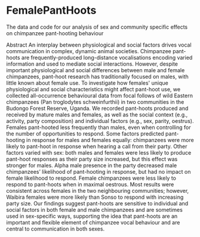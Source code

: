 # FemalePantHoots
The data and code for our analysis of sex and community specific effects on chimpanzee pant-hooting behaviour

Abstract
An interplay between physiological and social factors drives vocal communication in complex, dynamic animal societies. Chimpanzee pant-hoots are frequently-produced long-distance vocalisations encoding varied information and used to mediate social interactions. However, despite important physiological and social differences between male and female chimpanzees, pant-hoot research has traditionally focused on males, with little known about female use. To investigate how females' unique physiological and social characteristics might affect pant-hoot use, we collected all-occurrence behavioural data from focal follows of wild Eastern chimpanzees (Pan troglodytes schweinfurthii) in two communities in the Budongo Forest Reserve, Uganda. We recorded pant-hoots produced and received by mature males and females, as well as the social context (e.g., activity, party composition) and individual factors (e.g., sex, parity, oestrus). Females pant-hooted less frequently than males, even when controlling for the number of opportunities to respond. Some factors predicted pant-hooting in response for males and females equally: chimpanzees were more likely to pant-hoot in response when hearing a call from their party. Other factors varied with sex: both males and females were less likely to produce pant-hoot responses as their party size increased, but this effect was stronger for males. Alpha male presence in the party decreased male chimpanzees’ likelihood of pant-hooting in response, but had no impact on female likelihood to respond. Female chimpanzees were less likely to respond to pant-hoots when in maximal oestrous. Most results were consistent across females in the two neighbouring communities; however, Waibira females were more likely than Sonso to respond with increasing party size. Our findings suggest pant-hoots are sensitive to individual and social factors in both female and male chimpanzees and are sometimes used in sex-specific ways, supporting the idea that pant-hoots are an important and flexible element of chimpanzee vocal behaviour and are central to communication in both sexes.


